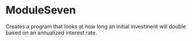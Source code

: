 # ModuleSeven
Creates a program that looks at how long an initial investment will double based on an annualized interest rate. 

